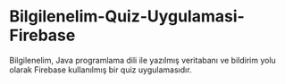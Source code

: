 # Bilgilenelim-Quiz-Uygulamasi-Firebase
Bilgilenelim, Java programlama dili ile yazılmış veritabanı ve bildirim yolu olarak Firebase kullanılmış bir quiz uygulamasıdır.
